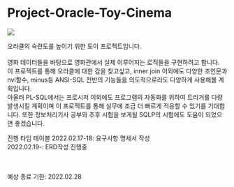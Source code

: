 # Project-Oracle-Toy-Cinema
<div>

  <img src="https://assets-global.website-files.com/5e4f771ff45e4c54cb345de3/61401cbff9b93566a1e2d6b0_%2525EB%252589%2525B4%2525EC%25258A%2525A4-%2525EA%2525B7%2525B8%2525EB%2525A6%2525AC%2525EB%252593%25259C-%2525EC%25259D%2525B4%2525EB%2525AF%2525B8%2525EC%2525A7%252580-(2).png">


  오라클의 숙련도를 높이기 위한 토이 프로젝트입니다.
  <br>
  <br>
  영화 데이터들을 바탕으로 영화관에서 실제 이루어지는 로직들을 구현하려고 합니다.
  <br>
  이 프로젝트를 통해 오라클에 대한 감을 찾고싶고, inner join 이외에도 다양한 조인문과 nvl함수, minus등 ANSI-SQL 전반의 기능들을 의도적으로라도 다양하게 사용해볼 계획입니다.
  <br>
  아울러 PL-SQL에서는 프로시저 이외에도 프로그램의 자동화를 위하여 트리거를 다량 발생시킬 계획이며 이 프로젝트를 통해 실무에 조금 더 빠르게 적응할 수 있기를 기대합니다. 또한 정보처리기사 공부와 추후 시험을 보게될 SQLP의 시험에도 도움이 되었으면 좋겠습니다.
  <br>
 
                                                                                                     
  진행 타임 테이블
  2022.02.17-18: 요구사항 명세서 작성 
  <br>
  2022.02.19-: ERD작성 진행중 
  
  
  <br>
  <br>
  예상 종료 기한: 2022.02.28
  
</div>
